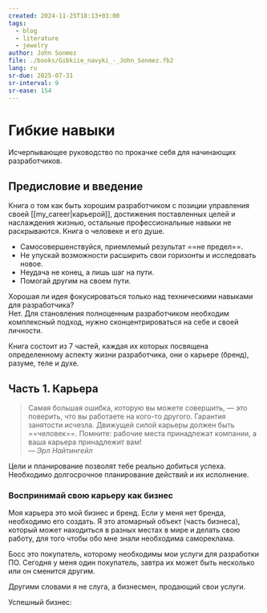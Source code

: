 ```yaml
---
created: 2024-11-25T18:13+03:00
tags:
  - blog
  - literature
  - jewelry
author: John Sonmez
file: ./books/Gibkiie_navyki_-_John_Sonmez.fb2
lang: ru
sr-due: 2025-07-31
sr-interval: 9
sr-ease: 154
---
```


# Гибкие навыки

Исчерпывающее руководство по прокачке себя для начинающих разработчиков.

## Предисловие и введение


Книга о том как быть хорошим разработчиком с позиции управления своей [[my_career|карьерой]], достижения поставленных целей и наслаждения жизнью, остальные профессиональные навыки не раскрываются. Книга о человеке и его душе.
- Самосовершенствуйся, приемлемый результат ==не предел==.
- Не упускай возможности расширить свои горизонты и исследовать новое.
- Неудача не конец, а лишь шаг на пути.
- Помогай другим на своем пути.

Хорошая ли идея фокусироваться только над техническими навыками для разработчика?
<br class="f">
Нет. Для становления полноценным разработчиком необходим комплексный подход, нужно сконцентрироваться на себе и своей личности.

Книга состоит из 7 частей, каждая их которых посвящена определенному аспекту жизни разработчика, они о карьере (бренд), разуме, теле и духе.

## Часть 1. Карьера

> Самая большая ошибка, которую вы можете совершить, — это поверить, что вы работаете на кого-то другого. Гарантия занятости исчезла. Движущей силой карьеры должен быть ==человек==. Помните: рабочие места принадлежат компании, а ваша карьера принадлежит вам!\
> — <cite>Эрл Найтингейл</cite>

Цели и планирование позволят тебе реально добиться успеха. Необходимо долгосрочное планирование действий и их исполнение.

### Воспринимай свою карьеру как бизнес

Моя карьера это мой бизнес и бренд. Если у меня нет бренда, необходимо его создать. Я это атомарный объект (часть бизнеса), который может находиться в разных местах в мире и делать свою работу, для того чтобы обо мне знали необходима самореклама.

Босс это покупатель, которому необходимы мои услуги для разработки ПО. Сегодня у меня один покупатель, завтра их может быть несколько или он сменится другим.

Другими словами я не слуга, а бизнесмен, продающий свои услуги.

Успешный бизнес:
